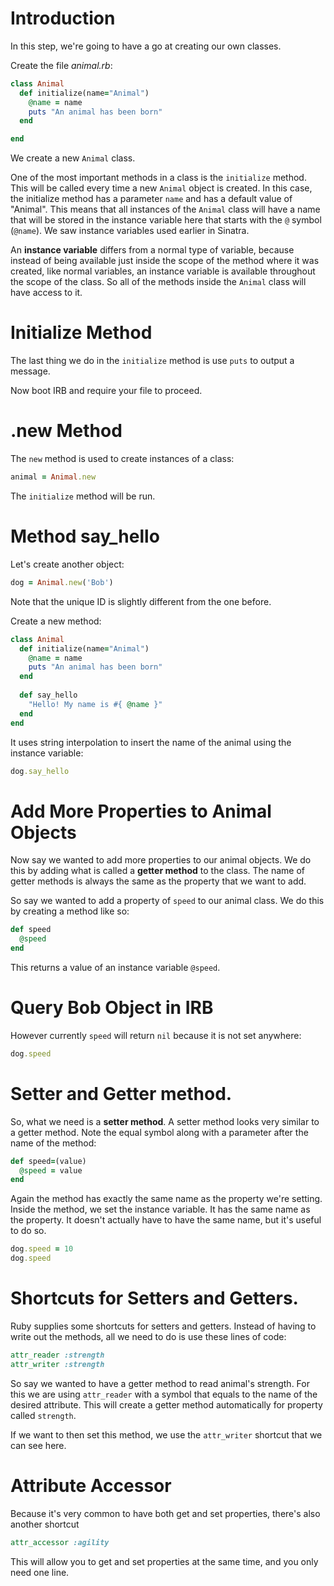 # Introduction

In this step, we're going to have a go at creating our own classes.

Create the file *animal.rb*:

```ruby
class Animal
  def initialize(name="Animal")
    @name = name
    puts "An animal has been born"
  end

end
```

We create a new `Animal` class.

One of the most important methods in a class is the `initialize` method. This will be called every time a new `Animal` object is created. In this case, the initialize method has a parameter `name` and has a default value of "Animal". This means that all instances of the `Animal` class will have a name that will be stored in the instance variable here that starts with the `@` symbol (`@name`). We saw instance variables used earlier in Sinatra.

An **instance variable** differs from a normal type of variable, because instead of being available just inside the scope of the method where it was created, like normal variables, an instance variable is available throughout the scope of the class. So all of the methods inside the `Animal` class will have access to it.

# Initialize Method

The last thing we do in the `initialize` method is use `puts` to output a message.

Now boot IRB and require your file to proceed.

# .new Method

The `new` method is used to create instances of a class:

```ruby
animal = Animal.new
```

The `initialize` method will be run.

# Method say_hello

Let's create another object:

```ruby
dog = Animal.new('Bob')
```

Note that the unique ID is slightly different from the one before.

Create a new method:

```ruby
class Animal
  def initialize(name="Animal")
    @name = name
    puts "An animal has been born"
  end
  
  def say_hello
    "Hello! My name is #{ @name }"
  end
end
```

It uses string interpolation to insert the name of the animal using the instance variable:

```ruby
dog.say_hello
```

# Add More Properties to Animal Objects

Now say we wanted to add more properties to our animal objects. We do this by adding what is called a **getter method** to the class. The name of getter methods is always the same as the property that we want to add.

So say we wanted to add a property of `speed` to our animal class. We do this by creating a method like so:

```ruby
def speed
  @speed
end
```

This returns a value of an instance variable `@speed`.

# Query Bob Object in IRB

However currently `speed` will return `nil` because it is not set anywhere:

```ruby
dog.speed
```

# Setter and Getter method.

So, what we need is a **setter method**. A setter method looks very similar to a getter method. Note the equal symbol along with a parameter after the name of the method:

```ruby
def speed=(value)
  @speed = value
end
```

Again the method has exactly the same name as the property we're setting. Inside the method, we set the instance variable. It has the same name as the property. It doesn't actually have to have the same name, but it's useful to do so.

```ruby
dog.speed = 10
dog.speed
```

# Shortcuts for Setters and Getters.

Ruby supplies some shortcuts for setters and getters. Instead of having to write out the methods, all we need to do is use these lines of code:

```ruby
attr_reader :strength
attr_writer :strength
```

So say we wanted to have a getter method to read animal's strength. For this we are using `attr_reader` with a symbol that equals to the name of the desired attribute. This will create a getter method automatically for property called `strength`.

If we want to then set this method, we use the `attr_writer` shortcut that we can see here.

# Attribute Accessor

Because it's very common to have both get and set properties, there's also another shortcut

```ruby
attr_accessor :agility
```

This will allow you to get and set properties at the same time, and you only need one line.